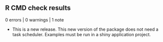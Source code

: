 ## R CMD check results

0 errors | 0 warnings | 1 note

* This is a new release.
This new version of the package does not need a task scheduler.
Examples must be run in a shiny application project.
